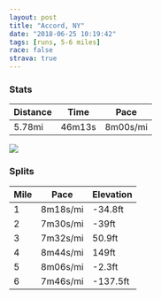 ```yaml
---
layout: post
title: "Accord, NY"
date: "2018-06-25 10:19:42"
tags: [runs, 5-6 miles]
race: false
strava: true
---
```


### Stats

| Distance | Time | Pace |
|----------|------|------|
|5.78mi|46m13s|8m00s/mi|

<img src='https://maps.googleapis.com/maps/api/staticmap?maptype=roadmap&path=enc:{eg~F`jfdMn@eGqDmG{@uFdB_GjMlJxIsM|PrSdViFdWlA~Q}P`KuDcKbEqRxO}YeA}RhFkF_K_IcGsJzLc^y]eFrDcJeJuCgNqCi^_@zCfBpGbCj]lLhMhFoDvOpO}AbKbFdL@|C&key=AIzaSyC1MId7bFpkLXNAaYhBSTb8jLyiSqzbDtM&size=800x800&markers=color:yellow|label:S|41.82126,-74.25713&markers=color:green|label:F|41.82114999999999,-74.25631999999997'>

### Splits

| Mile | Pace | Elevation |
|------|------|-----------|
|1|8m18s/mi|-34.8ft|
|2|7m30s/mi|-39ft|
|3|7m32s/mi|50.9ft|
|4|8m44s/mi|149ft|
|5|8m06s/mi|-2.3ft|
|6|7m46s/mi|-137.5ft|

